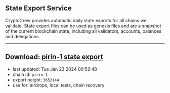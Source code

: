 ## State Export Service
CryptoCrew provides automatic daily state exports for all chains we validate. State export files can be used as genesis files and are a snapshot of the current blockchain state, including all validators, accounts, balances and delegations.

---
**Download: [pirin-1 state export](https://dl.ccvalidators.com/SERVICE/nolus/pirin-1_export_3652144.json)**
---

- last updated: Tue Jan 23 2024 00:52:48
- chain id: `pirin-1`
- export height: `3652144`
- use for: airdrops, local tests, chain recovery
